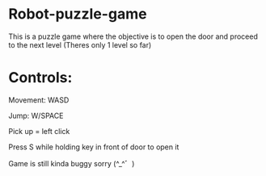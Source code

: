 # Robot-puzzle-game

This is a puzzle game where the objective is to open the door and proceed to the next level (Theres only 1 level so far)

#  Controls:
Movement: WASD

Jump: W/SPACE

Pick up = left click

Press S while holding key in front of door to open it

Game is still kinda buggy sorry (^_^゛)
